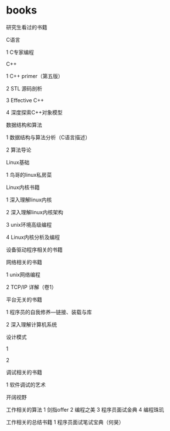 # books
研究生看过的书籍


C语言

1 C专家编程


C++

1 C++ primer（第五版）

2 STL 源码剖析

3 Effective C++

4 深度探索C++对象模型


数据结构和算法

1 数据结构与算法分析（C语言描述）

2 算法导论

Linux基础

1 鸟哥的linux私房菜


Linux内核书籍

1 深入理解linux内核

2 深入理解linux内核架构

3 unix环境高级编程

4 Linux内核分析及编程


设备驱动程序相关的书籍

网络相关的书籍

1 unix网络编程

2 TCP/IP 详解（卷1）


平台无关的书籍

1 程序员的自我修养—链接、装载与库

2 深入理解计算机系统


设计模式

1 

2 


调试相关的书籍

1 软件调试的艺术


开阔视野

工作相关的算法
1 剑指offer
2 编程之美
3 程序员面试金典
4 编程珠玑

工作相关的总结书籍
1 程序员面试笔试宝典（何昊）
